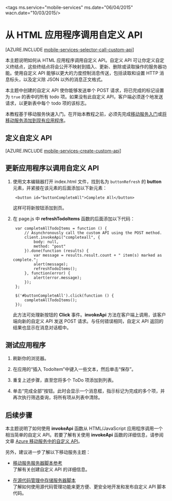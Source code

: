 <properties 
	pageTitle="从 HTML 客户端调用自定义 API - 移动服务" 
	description="了解如何定义自定义 API，然后从使用 Azure 移动服务的 HTML 应用程序调用它。" 
	services="mobile-services" 
	documentationCenter="" 
	authors="bureado"  
	manager="dwrede" 
	editor=""/>

<tags 
	ms.service="mobile-services" 
	ms.date="06/04/2015" 
	wacn.date="10/03/2015/>

#  从 HTML 应用程序调用自定义 API

[AZURE.INCLUDE [mobile-services-selector-call-custom-api](../includes/mobile-services-selector-call-custom-api.md)]

本主题说明如何从 HTML 应用程序调用自定义 API。自定义 API 可让你定义自定义终结点，这些终结点将会公开不映射到插入、更新、删除或读取操作的服务器功能。使用自定义 API 能够以更大的力度控制消息传送，包括读取和设置 HTTP 消息标头，以及定义除 JSON 以外的消息正文格式。

本主题中创建的自定义 API 使你能够发送单个 POST 请求，将已完成的标记设置为 `true` 的表中的所有 todo 项。如果没有此自定义 API，客户端必须逐个地发送请求，以更新表中每个 todo 项的该标志。

本教程基于移动服务快速入门。在开始本教程之前，必须先完成[移动服务入门]或[将移动服务添加到现有应用程序]。

##  <a name="define-custom-api"></a>定义自定义 API

[AZURE.INCLUDE [mobile-services-create-custom-api](../includes/mobile-services-create-custom-api.md)]

## <a name="update-app"></a>更新应用程序以调用自定义 API

1. 使用文本编辑器打开 index.html 文件，找到名为 `buttonRefresh` 的 **button** 元素，并紧接在该元素的后面添加以下新元素： 

		<button id="buttonCompleteAll">Complete All</button> 

	这样可将新按钮添加到页。

2. 在 page.js 中 **refreshTodoItems** 函数的后面添加以下代码：

		var completeAllTodoItems = function () {
			// Asynchronously call the custom API using the POST method.
			client.invokeApi("completeall", {
				body: null,
				method: "post"
			}).done(function (results) {
				var message = results.result.count + " item(s) marked as complete.";
				alert(message);
				refreshTodoItems();
			}, function(error) {
				alert(error.message);
			});
		};

		$('#buttonCompleteAll').click(function () {
			completeAllTodoItems();
		});

	此方法可处理新按钮的 **Click** 事件。**invokeApi** 方法在客户端上调用，该客户端向新的自定义 API 发送 POST 请求。与任何错误相同，自定义 API 返回的结果也显示在消息对话框中。

##  <a name="test-app"></a>测试应用程序

1. 刷新你的浏览器。

2. 在应用的“插入 TodoItem”中键入一些文本，然后单击“保存”。

3. 重复上述步骤，直至您将多个 ToDo 项添加到列表。

4. 单击“完成全部”按钮。此时会显示一个消息框，指示标记为完成的多个项，并再次执行筛选查询，将所有项从列表中清除。

##  后续步骤

本主题说明了如何使用 **invokeApi** 函数从 HTML/JavaScript 应用程序调用一个相当简单的自定义 API。若要了解有关使用 **invokeApi** 函数的详细信息，请参阅文章 [Azure 移动服务中的自定义 API](http://blogs.msdn.com/b/carlosfigueira/archive/2013/06/19/custom-api-in-azure-mobile-services-client-sdks.aspx)。

另外，建议进一步了解以下移动服务主题：

* [移动服务服务器脚本参考]<br/>了解有关创建自定义 API 的详细信息。

* [在源代码管理中存储服务器脚本]<br/>了解如何使用源代码管理功能来更方便、更安全地开发和发布自定义 API 脚本代码。

<!-- Anchors. -->

[Define the custom API]: #define-custom-api
[Update the app to call the custom API]: #update-app
[Test the app]: #test-app
[Next Steps]: #next-steps

<!-- URLs. -->

[移动服务服务器脚本参考]: /documentation/articles/mobile-services-how-to-use-server-scripts
[移动服务入门]: /documentation/articles/mobile-services-html-get-started
[将移动服务添加到现有应用程序]: /documentation/articles/mobile-services-html-get-started-data
[在源代码管理中存储服务器脚本]: /documentation/articles/mobile-services-store-scripts-source-control
<!---HONumber=71-->